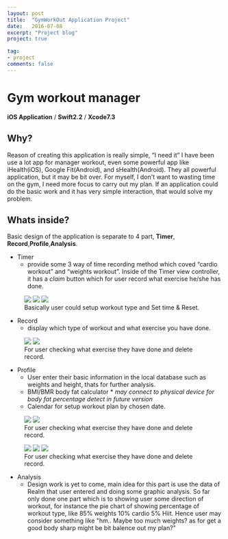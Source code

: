 ```yaml
---
layout: post
title:  "GymWorkOut Application Project"
date:   2016-07-08
excerpt: "Project blog"
project: true

tag:
- project
comments: false
---
```


# Gym workout manager

**iOS Application** / **Swift2.2** / **Xcode7.3**

## Why?
Reason of creating this application is really simple, “I need it” I have been use a lot app for manager workout, even some powerful app like iHealth(iOS), Google Fit(Android), and sHealth(Android). They all powerful application, but it may be bit over. For myself, I don't want to wasting time on the gym, I need more focus to carry out my plan. If an application could do the basic work and it has very simple interaction, that would solve my problem.

## Whats inside?
Basic design of the application is separate to 4 part, **Timer**, **Record**,**Profile**,**Analysis**.

* Timer
	* provide some 3 way of time recording method which coved “cardio workout” and “weights workout”. Inside of the Timer view controller, it has a *claim* button which for user record what exercise he/she has done.

<figure class="third">
	<img src="/assets/blogImages/timer.png">
	<img src="/assets/blogImages/timer2.png">
	<img src="/assets/blogImages/timer3.png">
	<figcaption>Basically user could setup workout type and Set time & Reset.</figcaption>
</figure>

* Record
	* display which type of workout and what exercise you have done.

<figure class="half">
	<img src="/assets/blogImages/record.png">
	<img src="/assets/blogImages/record2.png">
	<figcaption>For user checking what exercise they have done and delete record.</figcaption>
</figure>

* Profile
	* User enter their basic information in the local database such as weights and height, thats for further analysis.
	* BMI/BMR body fat calculator * *may connect to physical device for body fat percentage detect in future version*
	* Calendar for setup workout plan by chosen date.

<figure class="half">
	<img src="/assets/blogImages/profile.png">
	<img src="/assets/blogImages/BMI.png">
	<figcaption>For user checking what exercise they have done and delete record.</figcaption>
</figure>	

<figure class="third">
	<img src="/assets/blogImages/plan.png">
	<img src="/assets/blogImages/calendar.png">
	<img src="/assets/blogImages/setplan.png">
	<figcaption>For user checking what exercise they have done and delete record.</figcaption>
</figure>	

* Analysis
	* Design work is yet to come, main idea for this part is use the data of Realm that user entered and doing some graphic analysis. So far only done one part which is to showing user some direction of workout, for instance the pie chart of showing percentage of workout type, like 85% weights 10% cardio 5% Hiit. Hence user may consider something like "hm.. Maybe too much weights? as for get a good body sharp might be bit balence out my plan?"
